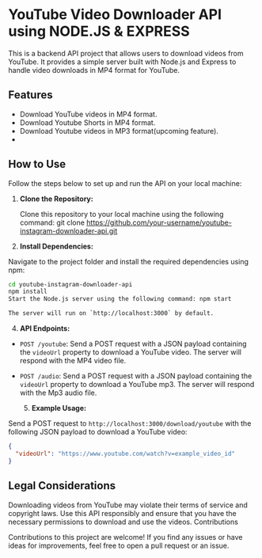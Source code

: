 # YouTube Video Downloader API using NODE.JS & EXPRESS

This is a backend API project that allows users to download videos from YouTube. It provides a simple server built with Node.js and Express to handle video downloads in MP4 format for YouTube.

## Features

- Download YouTube videos in MP4 format.
- Download Youtube Shorts in MP4 format.
- Download Youtube videos in MP3 format(upcoming feature).
- 
## How to Use

Follow the steps below to set up and run the API on your local machine:

1. **Clone the Repository:**

   Clone this repository to your local machine using the following command:
 git clone https://github.com/your-username/youtube-instagram-downloader-api.git


2. **Install Dependencies:**

Navigate to the project folder and install the required dependencies using npm:

```bash
cd youtube-instagram-downloader-api
npm install
Start the Node.js server using the following command: npm start

The server will run on `http://localhost:3000` by default.
```
4. **API Endpoints:**

- `POST /youtube`: Send a POST request with a JSON payload containing the `videoUrl` property to download a YouTube video. The server will respond with the MP4 video file.
- `POST /audio`: Send a POST request with a JSON payload containing the `videoUrl` property to download a YouTube mp3. The server will respond with the Mp3 audio file.

  5. **Example Usage:**

Send a POST request to `http://localhost:3000/download/youtube` with the following JSON payload to download a YouTube video:

```json
{
  "videoUrl": "https://www.youtube.com/watch?v=example_video_id"
}
```
## Legal Considerations

Downloading videos from YouTube may violate their terms of service and copyright laws. Use this API responsibly and ensure that you have the necessary permissions to download and use the videos.
Contributions

Contributions to this project are welcome! If you find any issues or have ideas for improvements, feel free to open a pull request or an issue.
